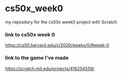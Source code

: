 # cs50x_week0
my repository for the cs50x week0 project with Scratch

### link to cs50x week 0 
https://cs50.harvard.edu/x/2020/weeks/0/#week-0

### link to the game I've made
https://scratch.mit.edu/projects/416254559/
